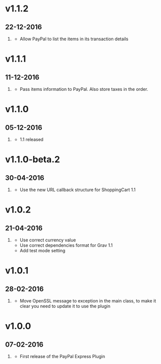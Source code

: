 # v1.1.2
## 22-12-2016

1. [](#new)
    * Allow PayPal to list the items in its transaction details

# v1.1.1
## 11-12-2016

1. [](#new)
    * Pass items information to PayPal. Also store taxes in the order.

# v1.1.0
## 05-12-2016

1. [](#new)
    * 1.1 released

# v1.1.0-beta.2
## 30-04-2016

1. [](#new)
    * Use the new URL callback structure for ShoppingCart 1.1

# v1.0.2
## 21-04-2016

1. [](#bugfix)
    * Use correct currency value
    * Use correct dependencies format for Grav 1.1
    * Add test mode setting

# v1.0.1
## 28-02-2016

1. [](#new)
    * Move OpenSSL message to exception in the main class, to make it clear you need to update it to use the plugin

# v1.0.0
## 07-02-2016

1. [](#new)
    * First release of the PayPal Express Plugin